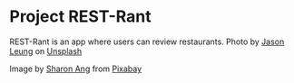# Project REST-Rant

REST-Rant is an app where users can review restaurants.
Photo by <a href="https://unsplash.com/@ninjason?utm_source=unsplash&utm_medium=referral&utm_content=creditCopyText">Jason Leung</a> on <a href="https://unsplash.com/photos/poI7DelFiVA?utm_source=unsplash&utm_medium=referral&utm_content=creditCopyText">Unsplash</a>
  

  Image by <a href="https://pixabay.com/users/sharonang-99559/?utm_source=link-attribution&utm_medium=referral&utm_campaign=image&utm_content=1711012">Sharon Ang</a> from <a href="https://pixabay.com//?utm_source=link-attribution&utm_medium=referral&utm_campaign=image&utm_content=1711012">Pixabay</a>